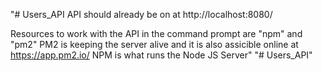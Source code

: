 "# Users_API
API should already be on at http://localhost:8080/

Resources to work with the API in the command prompt are "npm" and "pm2"
PM2 is keeping the server alive and it is also assicible online at https://app.pm2.io/
NPM is what runs the Node JS Server" 
"# Users_API" 
